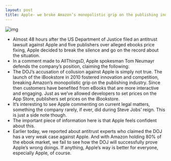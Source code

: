 ```yaml
---
layout: post
title: Apple- we broke Amazon’s monopolistic grip on the publishing industry
---
```

![img](http://media.idownloadblog.com/wp-content/uploads/2012/04/iPad-3-advert-flipping-e-book-page.jpg)
* Almost 48 hours after the US Department of Justice filed an antitrust lawsuit against Apple and five publishers over alleged ebooks price fixing, Apple decided to break the silence and go on the record about the situation.
* In a comment made to AllThingsD, Apple spokesman Tom Neumayr defends the company’s position, claiming the following:
* The DOJ’s accusation of collusion against Apple is simply not true. The launch of the iBookstore in 2010 fostered innovation and competition, breaking Amazon’s monopolistic grip on the publishing industry. Since then customers have benefited from eBooks that are more interactive and engaging. Just as we’ve allowed developers to set prices on the App Store, publishers set prices on the iBookstore.
* It’s interesting to see Apple commenting on current legal matters, something the company rarely, if ever, did during Steve Jobs’ reign. This is just a side note though.
* The important piece of information here is that Apple feels confident about this.
* Earlier today, we reported about antitrust experts who claimed the DOJ has a very weak case against Apple. And with Amazon holding 80% of the ebook market, we fail to see how the DOJ will successfully prove Apple’s wrong doings. If anything, Apple’s way is better for everyone, especially Apple, of course.

